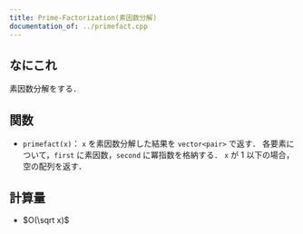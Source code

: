 ```yaml
---
title: Prime-Factorization(素因数分解)
documentation_of: ../primefact.cpp
---
```


## なにこれ
素因数分解をする．

## 関数
- `primefact(x)`：
`x` を素因数分解した結果を `vector<pair>` で返す．
各要素について，`first` に素因数，`second` に冪指数を格納する．
`x` が $1$ 以下の場合，空の配列を返す．

## 計算量
- $O(\sqrt x)$
